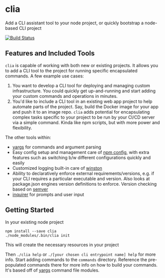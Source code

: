 # clia

Add a CLI assistant tool to your node project, or quickly bootstrap a node-based CLI project

[![Build Status](https://travis-ci.org/rockholla/node-clia.svg?branch=master)](https://travis-ci.org/rockholla/node-clia)

## Features and Included Tools

`clia` is capable of working with both new or existing projects. It allows you to add a CLI tool to the project for running specific encapsulated commands. A few example use cases:

1. You want to develop a CLI tool for deploying and managing custom infrastructure. You could quickly get up-and-running and start adding your custom commands and operations in minutes.
2. You'd like to include a CLI tool in an existing web app project to help automate parts of the project. Say, build the Docker image for your app and push it to an image repo. `clia` adds potential for encapsulating complex tasks specific to your project to be run by your CI/CD server via a simple command. Kinda like npm scripts, but with more power and flexibility.

The other tools within:

* [yargs](https://www.npmjs.com/package/yargs) for commands and argument parsing
* Easy config setup and management care of [npm config](https://www.npmjs.com/package/config), with extra features such as switching b/w different configurations quickly and easily
* Customized logging built-in care of [winston](https://www.npmjs.com/package/winston)
* Ability to declaratively enforce external requirements/versions, e.g. if your CLI requires a particular executable and version. Also looks at package.json engines version definitions to enforce. Version checking based on [semver](https://www.npmjs.com/package/semver)
* [inquirer](https://www.npmjs.com/package/inquirer) for prompts and user input

## Getting Started

In your existing node project

```
npm install --save clia
./node_modules/.bin/clia init
```

This will create the necessary resources in your project

Then `./clia help` or `./[your chosen cli entrypoint name] help` for more info. Start adding commands to the `commands` directory. Reference the pre-populated commands there for more info on how to build your commands. It's based off of [yargs](https://www.npmjs.com/package/yargs) command file modules.
